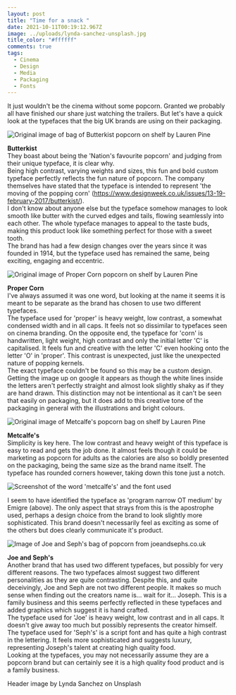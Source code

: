 ```yaml
---
layout: post
title: "Time for a snack "
date: 2021-10-11T00:19:12.967Z
image: ../uploads/lynda-sanchez-unsplash.jpg
title_color: "#ffffff"
comments: true
tags:
  - Cinema
  - Design
  - Media
  - Packaging
  - Fonts
---
```

It just wouldn't be the cinema without some popcorn. Granted we probably all have finished our share just watching the trailers. But let's have a quick look at the typefaces that the big UK brands are using on their packaging. 

![Original image of bag of Butterkist popcorn on shelf by Lauren Pine](../uploads/img_8292.jpg)

**Butterkist**\
They boast about being the 'Nation's favourite popcorn' and judging from their unique typeface, it is clear why.\
Being high contrast, varying weights and sizes, this fun and bold custom typeface perfectly reflects the fun nature of popcorn. The company themselves have stated that the typeface is intended to represent 'the moving of the popping corn' (<https://www.designweek.co.uk/issues/13-19-february-2017/butterkist/>). \
I don't know about anyone else but the typeface somehow manages to look smooth like butter with the curved edges and tails, flowing seamlessly into each other. The whole typeface manages to appeal to the taste buds, making this product look like something perfect for those with a sweet tooth. \
The brand has had a few design changes over the years since it was founded in 1914, but the typeface used has remained the same, being exciting, engaging and eccentric.

![Original image of Proper Corn popcorn on shelf by Lauren Pine](../uploads/img_8297.jpg)

**Proper Corn**\
I've always assumed it was one word, but looking at the name it seems it is meant to be separate as the brand has chosen to use two different typefaces.\
The typeface used for 'proper' is heavy weight, low contrast, a somewhat condensed width and in all caps. It feels not so dissimilar to typefaces seen on cinema branding. On the opposite end, the typeface for 'corn' is handwritten, light weight, high contrast and only the initial letter 'C' is capitalised. It feels fun and creative with the letter 'C' even hooking onto the letter 'O' in 'proper'. This contrast is unexpected, just like the unexpected nature of popping kernels. \
The exact typeface couldn't be found so this may be a custom design. Getting the image up on google it appears as though the white lines inside the letters aren't perfectly straight and almost look slightly shaky as if they are hand drawn. This distinction may not be intentional as it can't be seen that easily on packaging, but it does add to this creative tone of the packaging in general with the illustrations and bright colours. 

![Original image of Metcalfe's popcorn bag on shelf by Lauren Pine](../uploads/img_8294.jpg)

**Metcalfe's**\
Simplicity is key here. The low contrast and heavy weight of this typeface is easy to read and gets the job done. It almost feels though it could be marketing as popcorn for adults as the calories are also so boldly presented on the packaging, being the same size as the brand name itself. The typeface has rounded corners however, taking down this tone just a notch. 

![Screenshot of the word 'metcalfe's' and the font used](../uploads/capture.jpg)

I seem to have identified the typeface as 'program narrow OT medium' by Emigre (above). The only aspect that strays from this is the apostrophe used, perhaps a design choice from the brand to look slightly more sophisticated. This brand doesn't necessarily feel as exciting as some of the others but does clearly communicate it's product.

![Image of Joe and Seph's bag of popcorn from joeandsephs.co.uk](../uploads/joe-and-sephs.jpg)

**Joe and Seph's**\
Another brand that has used two different typefaces, but possibly for very different reasons. The two typefaces almost suggest two different personalities as they are quite contrasting. Despite this, and quite deceivingly, Joe and Seph are not two different people. It makes so much sense when finding out the creators name is... wait for it... Joseph. This is a family business and this seems perfectly reflected in these typefaces and added graphics which suggest it is hand crafted.\
The typeface used for 'Joe' is heavy weight, low contrast and in all caps. It doesn't give away too much but possibly represents the creator himself. The typeface used for 'Seph's' is a script font and has quite a high contrast in the lettering. It feels more sophisticated and suggests luxury, representing Joseph's talent at creating high quality food.\
Looking at the typefaces, you may not necessarily assume they are a popcorn brand but can certainly see it is a high quality food product and is a family business.

Header image by Lynda Sanchez on Unsplash